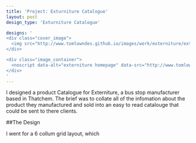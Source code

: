 ```yaml
---
title: 'Project: Exturniture Catalogue'
layout: post
design_type: 'Exturniture Catalogue'

designs: '
<div class="cover_image">
  <img src="http://www.tomlowndes.github.io/images/work/externiture/externiture.svg" alt="alt foundry logo"/>
</div>

<div class="image_container">
  <noscript data-alt="externiture homepage" data-src="http://www.tomlowndes.github.io/images/work/externiture/homepage.jpg" data-src-retina="http://tomlowndes.co.uk/images/work/externiture/homepage@2x.jpg"><img src="http://www.tomlowndes.github.io/images/work/externiture/homepage.jpg" alt="externiture homepage"></noscript>
</div>
'
---
```

I designed a product Catalogue for Externiture, a bus stop manufacturer based in Thatchem. The brief was to collate all of the infomation about the product they manufactured and sold into an easy to read catalouge that could be sent to there clients. 
<!--more-->

##The Design

I went for a 6 collum grid layout, which 



